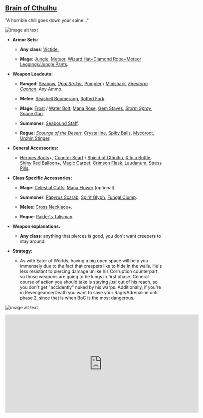 ## [Brain of Cthulhu](https://terraria.gamepedia.com/Brain_of_Cthulhu)

"A horrible chill goes down your spine..."

![image alt text](../public/BMbpD6rCZ1qoniF20u7H2A_img_11.png)

* **Armor Sets:**

    * **Any class**: [Victide.](https://calamitymod.gamepedia.com/Victide_armor)

    * **Mage**: [Jungle](https://terraria.gamepedia.com/Jungle_armor), [Meteor](https://terraria.gamepedia.com/Meteor_armor), [Wizard Hat+Diamond Robe+Meteor Leggings/Jungle Pants](https://terraria.gamepedia.com/Wizard_set).

* **Weapon Loadouts:**

    * **Ranged**: [Seabow](https://calamitymod.gamepedia.com/Seabow), [*Opal Striker*](https://calamitymod.gamepedia.com/Opal_Striker), [Pumpler](https://calamitymod.gamepedia.com/Pumpler) / [Minishark](https://terraria.gamepedia.com/Minishark), [*Firestorm Cannon*](https://calamitymod.gamepedia.com/Firestorm_Cannon). Any Ammo.

    * **Melee**: [Seashell Boomerang](https://calamitymod.gamepedia.com/Seashell_Boomerang), [Rotted Fork](https://terraria.gamepedia.com/The_Rotted_Fork).

    * **Mage**: [Frost](https://calamitymod.gamepedia.com/Frost_Bolt) / [Water Bolt](https://terraria.gamepedia.com/Water_Bolt), [Mana Rose](https://calamitymod.gamepedia.com/Mana_Rose), [Gem Staves](https://terraria.gamepedia.com/Gem_staves), [*Storm Spray*](https://calamitymod.gamepedia.com/Storm_Spray), [Space Gun](https://terraria.gamepedia.com/Space_Gun).

    * **Summoner**: [Seabound Staff](https://calamitymod.gamepedia.com/Seabound_Staff).

    * **Rogue**: [*Scourge of the Desert*](https://calamitymod.gamepedia.com/Scourge_of_the_Desert), [Crystalline](https://calamitymod.gamepedia.com/Crystalline), [Spiky Balls](https://terraria.gamepedia.com/Spiky_Ball), [Mycoroot](https://calamitymod.gamepedia.com/Mycoroot), [Urchin Stinger](https://calamitymod.gamepedia.com/Urchin_Stinger).

* **General Accessories:**

    * [Hermes Boots](https://terraria.gamepedia.com/Hermes_Boots)+, [Counter Scarf](https://calamitymod.gamepedia.com/Counter_Scarf) / [Shield of Cthulhu](https://terraria.gamepedia.com/Shield_of_Cthulhu), [X In a Bottle](https://terraria.gamepedia.com/Cloud_in_a_Bottle), [Shiny Red Balloon](https://terraria.gamepedia.com/Shiny_Red_Balloon)+, [Magic Carpet](https://terraria.gamepedia.com/Magic_Carpet), [Crimson Flask](https://calamitymod.gamepedia.com/Crimson_Flask), [Laudanum](https://calamitymod.gamepedia.com/Laudanum), [Stress Pills](https://calamitymod.gamepedia.com/Stress_Pills).

* **Class Specific Accessories:**

    * **Mage**: [Celestial Cuffs](https://terraria.gamepedia.com/Celestial_Cuffs), [Mana Flower](https://terraria.gamepedia.com/Mana_Flower) (optional)

    * **Summoner**: [Papyrus Scarab](https://terraria.gamepedia.com/Papyrus_Scarab), [Spirit Glyph](https://calamitymod.gamepedia.com/Spirit_Glyph), [Fungal Clump](https://calamitymod.gamepedia.com/Fungal_Clump).

    * **Melee**: [Cross Necklace](https://terraria.gamepedia.com/Cross_Necklace)+.

    * **Rogue**: [Raider's Talisman](https://calamitymod.gamepedia.com/Raider%27s_Talisman).

* **Weapon explanations:**

    * **Any class**: anything that pierces is good, you don't want creepers to stay around.

* **Strategy:**

    * As with Eater of Worlds, having a big open space will help you immensely due to the fact that creepers like to hide in the walls. He's less resistant to piercing damage unlike his Corruption counterpart, so those weapons are going to be kings in first phase. General course of action you should take is staying *just* out of his reach, so you don't get "accidently" nuked by his warps. Additionally, if you're in Revengeance/Death you want to save your Rage/Adrenaline until phase 2, since that is when BoC is the most dangerous.

![image alt text](../public/BoC.png)

<div align="center"><iframe width="620" height="315" src="https://www.youtube.com/embed/tllBlQ4KUZ8" frameborder="0" allowfullscreen></iframe></div>

